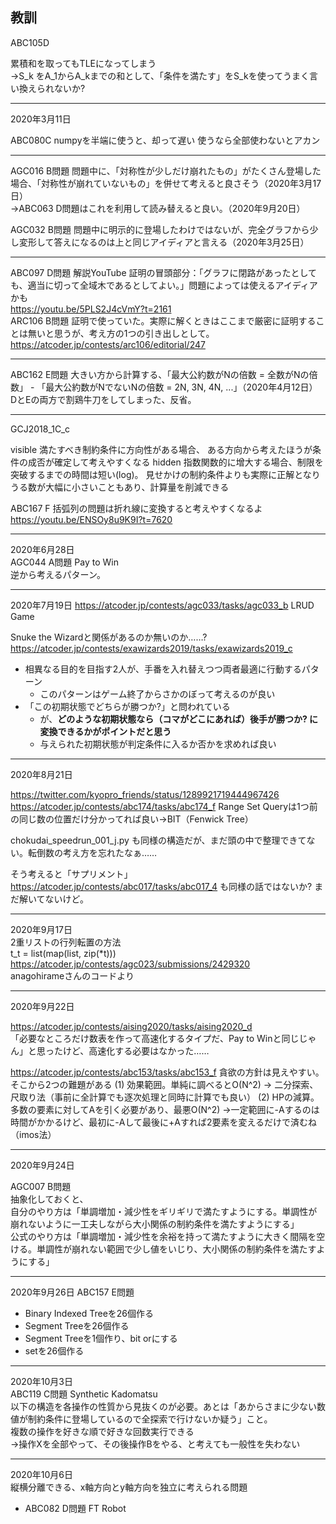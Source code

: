 ## 教訓

ABC105D 

累積和を取ってもTLEになってしまう  
→S_k をA_1からA_kまでの和として、「条件を満たす」をS_kを使ってうまく言い換えられないか?

---

2020年3月11日

ABC080C numpyを半端に使うと、却って遅い 使うなら全部使わないとアカン


---

AGC016 B問題 問題中に、「対称性が少しだけ崩れたもの」がたくさん登場した場合、「対称性が崩れていないもの」を併せて考えると良さそう（2020年3月17日）  
→ABC063 D問題はこれを利用して読み替えると良い。（2020年9月20日）

AGC032 B問題 問題中に明示的に登場したわけではないが、完全グラフから少し変形して答えになるのは上と同じアイディアと言える（2020年3月25日）

---

ABC097 D問題 解説YouTube 証明の冒頭部分：「グラフに閉路があったとしても、適当に切って全域木であるとしてよい。」問題によっては使えるアイディアかも  
https://youtu.be/5PLS2J4cVmY?t=2161  
ARC106 B問題 証明で使っていた。実際に解くときはここまで厳密に証明することは無いと思うが、考え方の1つの引き出しとして。  
https://atcoder.jp/contests/arc106/editorial/247  

---

ABC162 E問題 大きい方から計算する、「最大公約数がNの倍数 = 全数がNの倍数」 - 「最大公約数がNでないNの倍数 = 2N, 3N, 4N, ...」（2020年4月12日）  
DとEの両方で割鶏牛刀をしてしまった、反省。

---

GCJ2018_1C_c

visible
満たすべき制約条件に方向性がある場合、
ある方向から考えたほうが条件の成否が確定して考えやすくなる
hidden
指数関数的に增大する場合、制限を突破するまでの時間は短い(log)。
見せかけの制約条件よりも実際に正解となりうる数が大幅に小さいこともあり、計算量を削減できる


ABC167 F
括弧列の問題は折れ線に変換すると考えやすくなるよ
https://youtu.be/ENSOy8u9K9I?t=7620

---

2020年6月28日  
AGC044 A問題 Pay to Win  
逆から考えるパターン。

---

2020年7月19日
https://atcoder.jp/contests/agc033/tasks/agc033_b
LRUD Game

Snuke the Wizardと関係があるのか無いのか……? https://atcoder.jp/contests/exawizards2019/tasks/exawizards2019_c

* 相異なる目的を目指す2人が、手番を入れ替えつつ両者最適に行動するパターン
  * このパターンはゲーム終了からさかのぼって考えるのが良い
* 「この初期状態でどちらが勝つか?」と問われている
  *  が、**どのような初期状態なら（コマがどこにあれば）後手が勝つか? に変換できるかがポイントだと思う**
  * 与えられた初期状態が判定条件に入るか否かを求めれば良い


---

2020年8月21日

https://twitter.com/kyopro_friends/status/1289921719444967426
https://atcoder.jp/contests/abc174/tasks/abc174_f
Range Set Queryは1つ前の同じ数の位置だけ分かってれば良い→BIT（Fenwick Tree）

chokudai_speedrun_001_j.py も同様の構造だが、まだ頭の中で整理できてない。転倒数の考え方を忘れたなぁ……

そう考えると「サプリメント」https://atcoder.jp/contests/abc017/tasks/abc017_4 も同様の話ではないか? まだ解いてないけど。

---

2020年9月17日  
2重リストの行列転置の方法  
t_t = list(map(list, zip(*t)))
https://atcoder.jp/contests/agc023/submissions/2429320  
anagohirameさんのコードより

---

2020年9月22日

https://atcoder.jp/contests/aising2020/tasks/aising2020_d  
「必要なところだけ数表を作って高速化するタイプだ、Pay to Winと同じじゃん」と思ったけど、高速化する必要はなかった……

https://atcoder.jp/contests/abc153/tasks/abc153_f
貪欲の方針は見えやすい。そこから2つの難題がある
(1) 効果範囲。単純に調べるとO(N^2)
→ 二分探索、尺取り法（事前に全計算でも逐次処理と同時に計算でも良い）
(2) HPの減算。多数の要素に対してAを引く必要があり、最悪O(N^2)
→一定範囲に-Aするのは時間がかかるけど、最初に-Aして最後に+Aすれば2要素を変えるだけで済むね（imos法）

---

2020年9月24日

AGC007 B問題  
抽象化しておくと、  
自分のやり方は「単調増加・減少性をギリギリで満たすようにする。単調性が崩れないように一工夫しながら大小関係の制約条件を満たすようにする」  
公式のやり方は「単調増加・減少性を余裕を持って満たすように大きく間隔を空ける。単調性が崩れない範囲で少し値をいじり、大小関係の制約条件を満たすようにする」

---

2020年9月26日
ABC157 E問題

- Binary Indexed Treeを26個作る
- Segment Treeを26個作る
- Segment Treeを1個作り、bit orにする
- setを26個作る

---

2020年10月3日  
ABC119 C問題 Synthetic Kadomatsu  
以下の構造を各操作の性質から見抜くのが必要。あとは「あからさまに少ない数値が制約条件に登場しているので全探索で行けないか疑う」こと。  
複数の操作を好きな順で好きな回数実行できる  
→操作Xを全部やって、その後操作Bをやる、と考えても一般性を失わない  

---

2020年10月6日  
縦横分離できる、x軸方向とy軸方向を独立に考えられる問題  
* ABC082 D問題 FT Robot
